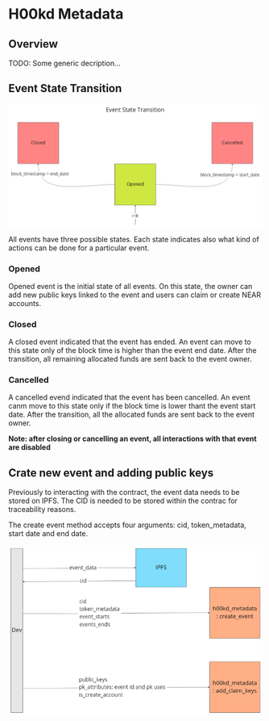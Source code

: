 # H00kd Metadata

<!-- Necessary comment to make work below header tag -->

## Overview

TODO: Some generic decription...

## Event State Transition

![alt text](../../static/img/event_state_transition.png)

All events have three possible states. Each state indicates also what kind of actions can be done for a particular event.

### Opened

Opened event is the initial state of all events. On this state, the owner can add new public keys linked to the event and users can claim or create NEAR accounts.

### Closed

A closed event indicated that the event has ended. An event can move to this state only of the block time is higher than the event end date. After the transition, all remaining allocated funds are sent back to the event owner.

### Cancelled

A cancelled evend indicated that the event has been cancelled. An event canm move to this state only if the block time is lower thant the event start date. After the transition, all the allocated funds are sent back to the event owner.

**Note: after closing or cancelling an event, all interactions with that event are disabled**

## Crate new event and adding public keys

Previously to interacting with the contract, the event data needs to be stored on IPFS. The CID is needed to be stored within the contrac for traceability reasons.

The create event method accepts four arguments: cid, token_metadata, start date and end date.

![alt text](../../static/img/create_event_add_keys.png)
